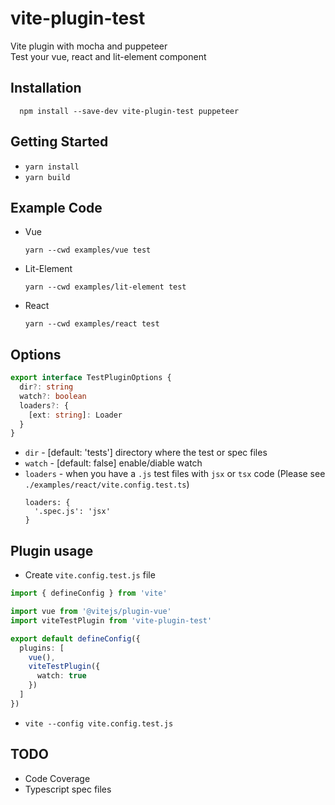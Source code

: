 # vite-plugin-test
Vite plugin with mocha and puppeteer \
Test your vue, react and lit-element component

Installation
------------
  ```
    npm install --save-dev vite-plugin-test puppeteer
  ```

Getting Started
------------
* `yarn install`
* `yarn build`

Example Code
------------
* Vue
  ```
  yarn --cwd examples/vue test
  ```
* Lit-Element
  ```
  yarn --cwd examples/lit-element test
  ```
* React
  ```
  yarn --cwd examples/react test
  ```

Options
------------
```typescript
export interface TestPluginOptions {
  dir?: string
  watch?: boolean
  loaders?: {
    [ext: string]: Loader
  }
}
```

* `dir`     - [default: 'tests'] directory where the test or spec files
* `watch`   - [default: false] enable/diable watch
* `loaders` - when you have a `.js` test files with `jsx` or `tsx` code (Please see `./examples/react/vite.config.test.ts`)
  ```
  loaders: {
    '.spec.js': 'jsx'
  }
  ```

Plugin usage
------------
* Create `vite.config.test.js` file
```typescript
import { defineConfig } from 'vite'

import vue from '@vitejs/plugin-vue'
import viteTestPlugin from 'vite-plugin-test'

export default defineConfig({
  plugins: [
    vue(),
    viteTestPlugin({ 
      watch: true 
    })
  ]
})
```
* `vite --config vite.config.test.js`

TODO
------------
* Code Coverage
* Typescript spec files